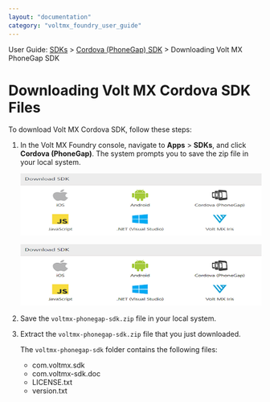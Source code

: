 ```yaml
---
layout: "documentation"
category: "voltmx_foundry_user_guide"
---
```

                             

User Guide: [SDKs](../Foundry_SDKs.html) > [Cordova (PhoneGap) SDK](Installing_PhoneGap_SDK.html) > Downloading Volt MX PhoneGap SDK

Downloading Volt MX Cordova SDK Files
=====================================

To download Volt MX Cordova SDK, follow these steps:

1.  In the Volt MX Foundry console, navigate to **Apps** > ****SDKs****, and click **Cordova (PhoneGap)**. The system prompts you to save the zip file in your local system.
    
    ![](../Resources/Images/OnPrem/sdks_593x152.png)
    
    ![](../Resources/Images/OnPrem/sdks_597x152.png)
    
2.  Save the `voltmx-phonegap-sdk.zip` file in your local system.
3.  Extract the `voltmx-phonegap-sdk.zip` file that you just downloaded.
    
    The `voltmx-phonegap-sdk` folder contains the following files:
    
    *   com.voltmx.sdk
    *   com.voltmx-sdk.doc
    *   LICENSE.txt
    *   version.txt
